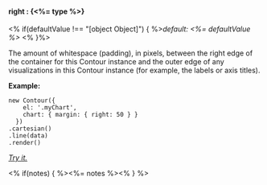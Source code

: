 #### **right** : {<%= type %>}

<% if(defaultValue !== "[object Object]") { %>*default: <%= defaultValue %>* <% }%>

The amount of whitespace (padding), in pixels, between the right edge of the container for this Contour instance and the outer edge of any visualizations in this Contour instance (for example, the labels or axis titles).

**Example:**

    new Contour({
        el: '.myChart',
        chart: { margin: { right: 50 } }
      })
    .cartesian()
    .line(data)
    .render()

*[Try it.](<%= jsFiddleLink %>)*

<% if(notes) { %><%= notes %><% } %>

